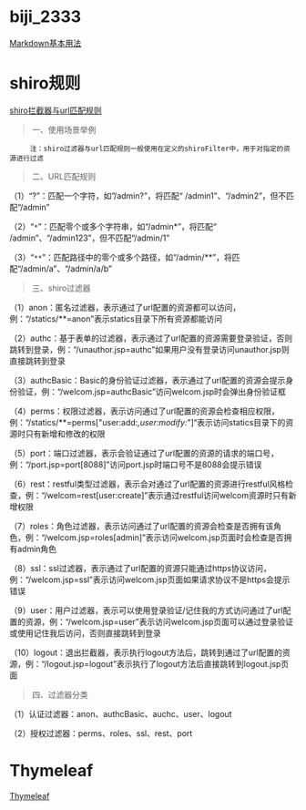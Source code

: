 # biji_2333
[Markdown基本用法](https://www.jianshu.com/p/191d1e21f7ed/)

# shiro规则
[shiro拦截器与url匹配规则](https://my.oschina.net/tij/blog/1929288)

>一、使用场景举例

         注：shiro过滤器与url匹配规则一般使用在定义的shiroFilter中，用于对指定的资源进行过滤

>二、URL匹配规则

（1）“?”：匹配一个字符，如”/admin?”，将匹配“ /admin1”、“/admin2”，但不匹配“/admin”

（2）“`*`”：匹配零个或多个字符串，如“/admin*”，将匹配“ /admin”、“/admin123”，但不匹配“/admin/1”

（3）“`**`”：匹配路径中的零个或多个路径，如“/admin/**”，将匹配“/admin/a”、“/admin/a/b”

>三、shiro过滤器

  （1）anon：匿名过滤器，表示通过了url配置的资源都可以访问，例：“/statics/**=anon”表示statics目录下所有资源都能访问

  （2）authc：基于表单的过滤器，表示通过了url配置的资源需要登录验证，否则跳转到登录，例：“/unauthor.jsp=authc”如果用户没有登录访问unauthor.jsp则直接跳转到登录

  （3）authcBasic：Basic的身份验证过滤器，表示通过了url配置的资源会提示身份验证，例：“/welcom.jsp=authcBasic”访问welcom.jsp时会弹出身份验证框

  （4）perms：权限过滤器，表示访问通过了url配置的资源会检查相应权限，例：“/statics/**=perms["user:add:*,user:modify:*"]“表示访问statics目录下的资源时只有新增和修改的权限

  （5）port：端口过滤器，表示会验证通过了url配置的资源的请求的端口号，例：“/port.jsp=port[8088]”访问port.jsp时端口号不是8088会提示错误

  （6）rest：restful类型过滤器，表示会对通过了url配置的资源进行restful风格检查，例：“/welcom=rest[user:create]”表示通过restful访问welcom资源时只有新增权限

  （7）roles：角色过滤器，表示访问通过了url配置的资源会检查是否拥有该角色，例：“/welcom.jsp=roles[admin]”表示访问welcom.jsp页面时会检查是否拥有admin角色

  （8）ssl：ssl过滤器，表示通过了url配置的资源只能通过https协议访问，例：“/welcom.jsp=ssl”表示访问welcom.jsp页面如果请求协议不是https会提示错误

  （9）user：用户过滤器，表示可以使用登录验证/记住我的方式访问通过了url配置的资源，例：“/welcom.jsp=user”表示访问welcom.jsp页面可以通过登录验证或使用记住我后访问，否则直接跳转到登录

  （10）logout：退出拦截器，表示执行logout方法后，跳转到通过了url配置的资源，例：“/logout.jsp=logout”表示执行了logout方法后直接跳转到logout.jsp页面

>四、过滤器分类

 （1）认证过滤器：anon、authcBasic、auchc、user、logout

 （2）授权过滤器：perms、roles、ssl、rest、port
 
# Thymeleaf

[Thymeleaf](https://www.cnblogs.com/msi-chen/p/10974009.html "从入门到吃灰" )



